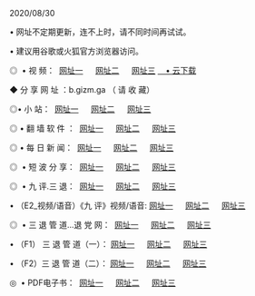 <p>2020/08/30
<p>• 网址不定期更新，连不上时，请不同时间再试试。
<p>• 建议用谷歌或火狐官方浏览器访问。
<p>◎  • 视 频： 
<a href="http://kso.shirokuriwaki.com/s/" target="_blansk">网址一</a> 　 
<a href="http://kio.shirokuriwaki.com/s/" target="_blank">网址二</a> 　 
<a href="http://kbo.shirokuriwaki.com/tv.html" target="_blank">网址三</a>
<a href="https://disk.yandex.ru/d/wIUK0uxc3Gk4Ng" target="_blank">　• 云下载 </a></p>
<p>◆ 分 享 网 址 ：b.gizm.ga  （ 请 收 藏） </p>

<p>◎•  小 站：  
<a href="http://kso.shirokuriwaki.com/" target="_blank">网址一</a> 　 
<a href="http://kio.shirokuriwaki.com/" target="_blank">网址二</a> 　 
<a href="http://kbo.shirokuriwaki.com/k/" target="_blank">网址三</a></p><p>

<p>◎  • 翻 墙 软 件 ：  
<a href="http://kso.shirokuriwaki.com/ff/" target="_blank">网址一</a> 　 
<a href="http://kio.shirokuriwaki.com/s/read/a1_nd.html" target="_blank">网址二</a> 　 
<a href="http://kbo.shirokuriwaki.com/ff/index.html" target="_blank">网址三</a></p>
<p>◎  • 每 日 新 闻：  
<a href="http://kso.shirokuriwaki.com/day/" target="_blank">网址一</a> 　 
<a href="http://kio.shirokuriwaki.com/day/" target="_blank">网址二</a> 　 
<a href="http://kbo.shirokuriwaki.com/day/index.html" target="_blank">网址三</a></p>
<p>◎   • 短 波 分 享：  
<a href="http://kso.shirokuriwaki.com/h/" target="_blank">网址一</a> 　 
<a href="http://kio.shirokuriwaki.com/h/" target="_blank">网址二</a> 　 
<a href="http://kbo.shirokuriwaki.com/h/index.html" target="_blank">网址三</a></p>
<p>◎   • 九 评.三 退：  
<a href="http://kso.shirokuriwaki.com/t/" target="_blank">网址一</a> 　 
<a href="http://kio.shirokuriwaki.com/v2/index.html" target="_blank">网址二</a> 　 
<a href="http://kbo.shirokuriwaki.com/tt/index.html" target="_blank">网址三</a> 　</p>
<p>  • （E2_视频/语音）《九 评》视频/语音: 
<a href="http://kso.shirokuriwaki.com/7738.html" target="_blank">网址一</a> 　 
<a href="http://kio.shirokuriwaki.com/7614.html" target="_blank">网址二</a> 　 
<a href="http://kbo.shirokuriwaki.com/7633.html" target="_blank">网址三</a></p>
<p>◎   • 三 退 管 道...退 党 网：  
<a href="http://kso.shirokuriwaki.com/go/td1.html" target="_blank">网址一</a> 　 
<a href="http://kio.shirokuriwaki.com/go/td2.html" target="_blank">网址二</a> 　 
<a href="http://kbo.shirokuriwaki.com/go/td3.html" target="_blank">网址三</a></p>
<p>  • （F1） 三 退 管 道（一）： 
<a href="http://kso.shirokuriwaki.com/dd/" target="_blank">网址一</a> 　 
<a href="http://kio.shirokuriwaki.com/s/read/a1_tdx.html" target="_blank">网址二</a> 　 
<a href="http://kbo.shirokuriwaki.com/dd/" target="_blank">网址三</a></p>
<p>  • （F2）三 退 管 道（二）： 
<a href="http://kio.shirokuriwaki.com/d/" target="_blank">网址一</a> 　 
<a href="http://kso.shirokuriwaki.com/d/index.html" target="_blank">网址二</a> 　 
<a href="http://kbo.shirokuriwaki.com/d/" target="_blank">网址三</a></p>
<p>◎   • PDF电子书：  
<a href="http://kso.shirokuriwaki.com/p/" target="_blank">网址一</a> 　 
<a href="http://kio.shirokuriwaki.com/p/index.html" target="_blank">网址二</a> 　 
<a href="http://kbo.shirokuriwaki.com/p/" target="_blank">网址三</a></p>
